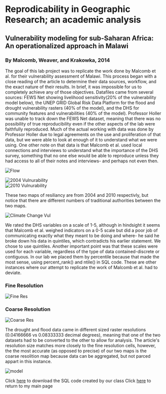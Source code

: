# Reprodicability in Geographic Research; an academic analysis
## Vulnerability modeling for sub-Saharan Africa: An operationalized approach in Malawi
### By Malcomb, Weaver, and Krakowka, 2014

The goal of this lab project was to replicate the work done by Malcomb et al. for their vulnerability assessment of Malawi. This process began with a close reading of the article to determine their data sources, workflow, and the exact nature of their results. In brief, it was impossible for us to completely achieve any of those objectives. Datafiles came from several sources: FEWS Net showing livelihood sensitivity(20% of the vulnerability model below), the UNEP GRID Global Risk Data Platform for the flood and drought vulnerability rasters (40% of the model), and the DHS for community features and vulnerabilities (40% of the model). Professor Holler was unable to track down the FEWS Net dataset, meaning that there was no possibility of true reproducibility even if the other aspects of the lab were faithfully reproduced. Much of the actual working with data was done by Professor Holler due to legal agreements on the use and proliferation of that data, but we were able to look at enough of it to understand what we were using. One other note on that data is that Malcomb et al. used local connections and interviews to understand what the importance of the DHS survey, something that no one else would be able to reproduce unless they had access to all of their notes and interviews- and perhaps not even then.

![Flow](Flow.PNG)


![2004 Vulnurability](MalcombRes.PNG) 	
![2010 Vulnurability](MalcombRes2010.PNG)

These two maps of resiliancy are from 2004 and 2010 respectivly, but notice that there are different numbers of traditional authorities between the two maps.

![Climate Change Vul](MalcombCC.PNG)

We rated the DHS variables on a scale of 1-5, although in hindsight it seems that Malcomb et al. weighed indicators on a 0-5 scale but did a poor job of communicating exactly what they meant to be doing and where- he said he broke down his data in quintiles, which contradicts his earlier statement. We chose to use quintiles. Another important point was that these scales were used for each variable, regardless of the type of data contained-discrete or contiguous. In our lab we placed them by percentile because that made the most sense, using percent_rank() and ntile() in SQL code. These are other instances where our attempt to replicate the work of Malcomb et al. had to deviate.

### Fine Resolution
![Fine Res](Finepic3.png)

### Coarse Resolution
![Coarse Res](Coarsepic3.png)

The drought and flood data came in different sized raster resolutions (0.04166666 vs 0.08333333 decimal degrees), meaning that one of the two datasets had to be converted to the other to allow for analysis. The article's resolution size matches more closely to the fine resolution cells, however, the the most accurate (as opposed to precise) of our two maps is the coarse resolition map because data can be aggregated, but not parced appart in this instance.

![model](model_vulnurability.PNG)

Click [here](vulnerabilitySQL.sql) to download the SQL code created by our class
Click [here](index.md) to return to my main page
